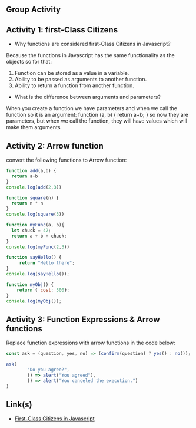 ## Group Activity

## Activity 1: first-Class Citizens

- Why functions are considered first-Class Citizens in Javascript?

Because the functions in Javascript has the same functionality as the objects so for that:
1. Function can be stored as a value in a variable.
2. Ability to be passed as arguments to another function.
3. Ability to return a function from another function.

- What is the difference between arguments and parameters?

When you create a function we have parameters and when we call the function so it is an argument:
 function (a, b) {
  return a+b;
} 
so now they are parameters, but when we call the function, they will have values which will make them arguments

## Activity 2: Arrow function

convert the following functions to Arrow function:

```js
function add(a,b) {
  return a+b
}
console.log(add(2,3))
```

```js
function square(n) {
  return n * n
}
console.log(square(3)) 
```

```js
function myFunc(a, b){
  let chuck = 42;
  return a + b + chuck;
}
console.log(myFunc(2,3))
```


```js
function sayHello() {
     return "Hello there";
}
console.log(sayHello());		
```

```js
function myObj() {
    return { cost: 500};
}
console.log(myObj());		
```

## Activity 3: Function Expressions &  Arrow functions

Replace function expressions with arrow functions in the code below:

```js
const ask = (question, yes, no) => (confirm(question) ? yes() : no());

ask(
        "Do you agree?",
        () => alert("You agreed"),
        () => alert("You canceled the execution.")
)
```

## Link(s)

- [First-Class Citizens in Javascript](https://codezup.com/why-functions-are-first-class-citizens-in-javascript/)